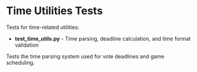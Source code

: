 # Time Utilities Tests

Tests for time-related utilities:

- **test_time_utils.py** - Time parsing, deadline calculation, and time format validation

Tests the time parsing system used for vote deadlines and game scheduling.
